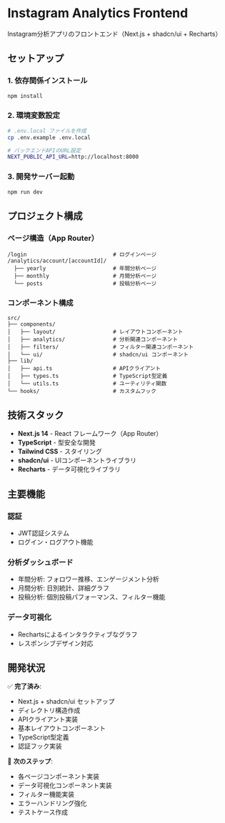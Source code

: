 # Instagram Analytics Frontend

Instagram分析アプリのフロントエンド（Next.js + shadcn/ui + Recharts）

## セットアップ

### 1. 依存関係インストール

```bash
npm install
```

### 2. 環境変数設定

```bash
# .env.local ファイルを作成
cp .env.example .env.local

# バックエンドAPIのURL設定
NEXT_PUBLIC_API_URL=http://localhost:8000
```

### 3. 開発サーバー起動

```bash
npm run dev
```

## プロジェクト構成

### ページ構造（App Router）
```
/login                           # ログインページ
/analytics/account/[accountId]/
  ├── yearly                     # 年間分析ページ
  ├── monthly                    # 月間分析ページ
  └── posts                      # 投稿分析ページ
```

### コンポーネント構成
```
src/
├── components/
│   ├── layout/                  # レイアウトコンポーネント
│   ├── analytics/               # 分析関連コンポーネント
│   ├── filters/                 # フィルター関連コンポーネント
│   └── ui/                      # shadcn/ui コンポーネント
├── lib/
│   ├── api.ts                   # APIクライアント
│   ├── types.ts                 # TypeScript型定義
│   └── utils.ts                 # ユーティリティ関数
└── hooks/                       # カスタムフック
```

## 技術スタック

- **Next.js 14** - React フレームワーク（App Router）
- **TypeScript** - 型安全な開発
- **Tailwind CSS** - スタイリング
- **shadcn/ui** - UIコンポーネントライブラリ
- **Recharts** - データ可視化ライブラリ

## 主要機能

### 認証
- JWT認証システム
- ログイン・ログアウト機能

### 分析ダッシュボード
- 年間分析: フォロワー推移、エンゲージメント分析
- 月間分析: 日別統計、詳細グラフ
- 投稿分析: 個別投稿パフォーマンス、フィルター機能

### データ可視化
- Rechartsによるインタラクティブなグラフ
- レスポンシブデザイン対応

## 開発状況

✅ **完了済み**:
- Next.js + shadcn/ui セットアップ
- ディレクトリ構造作成
- APIクライアント実装
- 基本レイアウトコンポーネント
- TypeScript型定義
- 認証フック実装

🔄 **次のステップ**:
- 各ページコンポーネント実装
- データ可視化コンポーネント実装
- フィルター機能実装
- エラーハンドリング強化
- テストケース作成

